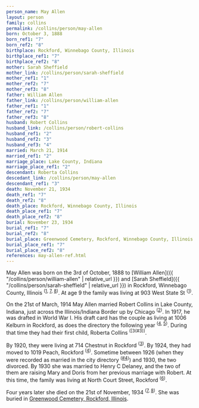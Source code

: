 ```yaml
---
person_name: May Allen
layout: person
family: collins
permalink: /collins/person/may-allen
born: October 3, 1888
born_ref1: "7"
born_ref2: "8"
birthplace: Rockford, Winnebago County, Illinois
birthplace_ref1: "7"
birthplace_ref2: "8"
mother: Sarah Sheffield
mother_link: /collins/person/sarah-sheffield
mother_ref1: "1"
mother_ref2: "7"
mother_ref3: "8"
father: William Allen
father_link: /collins/person/william-allen
father_ref1: "1"
father_ref2: "7"
father_ref3: "8"
husband: Robert Collins
husband_link: /collins/person/robert-collins
husband_ref1: "2"
husband_ref2: "3"
husband_ref3: "4"
married: March 21, 1914
married_ref1: "2"
marriage_place: Lake County, Indiana
marriage_place_ref1: "2"
descendant: Roberta Collins
descedant_link: /collins/person/may-allen
descendant_ref1: "3"
death: November 21, 1934
death_ref1: "7"
death_ref2: "8"
death_place: Rockford, Winnebago County, Illinois
death_place_ref1: "7"
death_place_ref2: "8"
burial: November 23, 1934
burial_ref1: "7"
burial_ref2: "8"
burial_place: Greenwood Cemetery, Rockford, Winnebago County, Illinois
burial_place_ref1: "7"
burial_place_ref2: "8"
references: may-allen-ref.html
---
```

May Allen was born on the 3rd of October, 1888 to [William Allen]({{ "/collins/person/william-allen" | relative_url }}) and [Sarah Sheffield]({{ "/collins/person/sarah-sheffield" | relative_url }}) in Rockford, Winnebago County, Illinois <sup>([1](#1), [7](#7), [8](#8))</sup>. At age 9 the family was living at 903 West State St <sup>([1](#1))</sup>.

On the 21st of March, 1914 May Allen married Robert Collins in Lake County, Indiana, just across the Illinois/Indiana Border up by Chicago <sup>([2](#2))</sup>. In 1917, he was drafted in World War I. His draft card has the couple as living at 1006 Kelburn in Rockford, as does the directory the following year <sup>([4](#4), [5](#5))</sup>. During that time they had their first child, Roberta Collins <sup>([3(#3))</sup>.

By 1920, they were living at 714 Chestnut in Rockford <sup>([3](#3))</sup>. By 1924, they had moved to 1019 Peach, Rockford <sup>([4](#4))</sup>. Sometime between 1926 (when they were recorded as married in the city directory <sup>([#4](4))</sup>) and 1930, the two divorced. By 1930 she was married to Henry C Delaney, and the two of them are raising Mary and Doris from her previous marriage with Robert. At this time, the family was living at North Court Street, Rockford <sup>([6](#6))</sup>.

Four years later she died on the 21st of November, 1934 <sup>([7](#7), [8](#8))</sup>. She was buried in [Greenwood Cemetery, Rockford, Illinois](https://www.findagrave.com/memorial/168065301).
